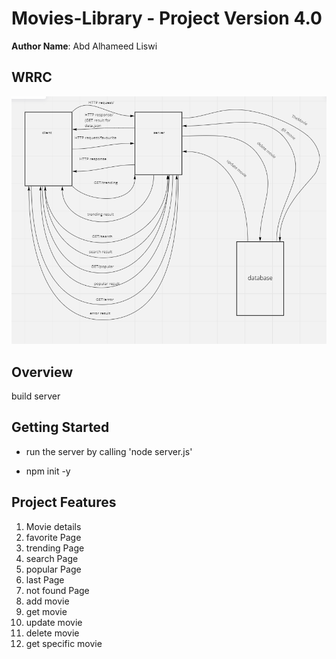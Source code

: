 # Movies-Library - Project Version 4.0

**Author Name**: Abd Alhameed Liswi

## WRRC

![image](/assests/WRRC4.PNG)

## Overview

build server

## Getting Started

- run the server by calling 'node server.js'

- npm init -y

## Project Features

 1) Movie details
 2) favorite Page
 3) trending Page
 4) search Page
 5) popular Page
 6) last Page
 7) not found Page
 8) add movie 
 9) get movie
 10) update movie
 11) delete movie
 12) get specific movie

 
